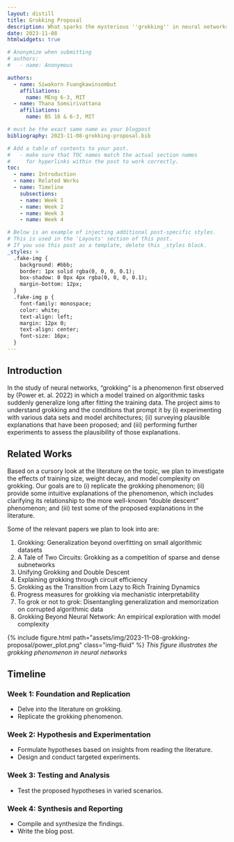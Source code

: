 ```yaml
---
layout: distill
title: Grokking Proposal
description: What sparks the mysterious ''grokking'' in neural networks-a sudden leap in learning beyond training? This proposal outlines our blog's mission to investigate this perplexing event. We're set to explore the triggers and theories behind grokking, seeking to understand how and why these moments of unexpected intelligence occur.
date: 2023-11-08
htmlwidgets: true

# Anonymize when submitting
# authors:
#   - name: Anonymous

authors:
  - name: Siwakorn Fuangkawinsombut
    affiliations:
      name: MEng 6-3, MIT 
  - name: Thana Somsirivattana
    affiliations:
      name: BS 18 & 6-3, MIT

# must be the exact same name as your blogpost
bibliography: 2023-11-08-grokking-proposal.bib  

# Add a table of contents to your post.
#   - make sure that TOC names match the actual section names
#     for hyperlinks within the post to work correctly.
toc:
  - name: Introduction
  - name: Related Works
  - name: Timeline
    subsections:
    - name: Week 1
    - name: Week 2
    - name: Week 3
    - name: Week 4

# Below is an example of injecting additional post-specific styles.
# This is used in the 'Layouts' section of this post.
# If you use this post as a template, delete this _styles block.
_styles: >
  .fake-img {
    background: #bbb;
    border: 1px solid rgba(0, 0, 0, 0.1);
    box-shadow: 0 0px 4px rgba(0, 0, 0, 0.1);
    margin-bottom: 12px;
  }
  .fake-img p {
    font-family: monospace;
    color: white;
    text-align: left;
    margin: 12px 0;
    text-align: center;
    font-size: 16px;
  }
---
```


## Introduction

In the study of neural networks, “grokking” is a phenomenon first observed by (Power et. al. 2022) in which a model trained on algorithmic tasks suddenly generalize long after fitting the training data. The project aims to understand grokking and the conditions that prompt it by (i) experimenting with various data sets and model architectures; (ii) surveying plausible explanations that have been proposed; and (iii) performing further experiments to assess the plausibility of those explanations.

## Related Works

Based on a cursory look at the literature on the topic, we plan to investigate the effects of training size, weight decay, and model complexity on grokking. Our goals are to (i) replicate the grokking phenomenon; (ii) provide some intuitive explanations of the phenomenon, which includes clarifying its relationship to the more well-known “double descent” phenomenon; and (iii) test some of the proposed explanations in the literature.

Some of the relevant papers we plan to look into are:
1. Grokking: Generalization beyond overfitting on small algorithmic datasets<d-cite key="power2022grokking"></d-cite>
2. A Tale of Two Circuits: Grokking as a competition of sparse and dense subnetworks<d-cite key="merrill2023tale"></d-cite>
3. Unifying Grokking and Double Descent<d-cite key="davies2023unifying"></d-cite>
4. Explaining grokking through circuit efficiency<d-cite key="varma2023explaining"></d-cite>
5. Grokking as the Transition from Lazy to Rich Training Dynamics<d-cite key="kumar2023grokking"></d-cite>
6. Progress measures for grokking via mechanistic interpretability<d-cite key="nanda2023progress"></d-cite>
7. To grok or not to grok: Disentangling generalization and memorization on corrupted algorithmic data<d-cite key="doshi2023grok"></d-cite>
8. Grokking Beyond Neural Network: An empirical exploration with model complexity<d-cite key="miller2023grokking"></d-cite>

{% include figure.html path="assets/img/2023-11-08-grokking-proposal/power_plot.png" class="img-fluid" %}
*This figure illustrates the grokking phenomenon in neural networks* <d-cite key="power2022grokking"></d-cite>

## Timeline

### Week 1: Foundation and Replication
* Delve into the literature on grokking.
* Replicate the grokking phenomenon.

### Week 2: Hypothesis and Experimentation
* Formulate hypotheses based on insights from reading the literature.
* Design and conduct targeted experiments.

### Week 3: Testing and Analysis
* Test the proposed hypotheses in varied scenarios.

### Week 4: Synthesis and Reporting
* Compile and synthesize the findings.
* Write the blog post.
